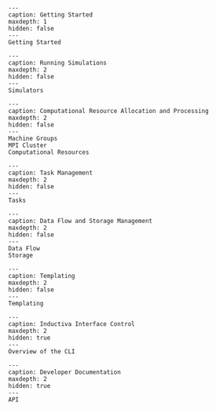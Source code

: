 
```{include} Home.md
```

```{toctree}
---
caption: Getting Started
maxdepth: 1
hidden: false
---
Getting Started
```

```{toctree}
---
caption: Running Simulations
maxdepth: 2
hidden: false
---
Simulators
```

```{toctree}
---
caption: Computational Resource Allocation and Processing
maxdepth: 2
hidden: false
---
Machine Groups
MPI Cluster
Computational Resources
```

```{toctree}
---
caption: Task Management
maxdepth: 2
hidden: false
---
Tasks
```

```{toctree}
---
caption: Data Flow and Storage Management
maxdepth: 2
hidden: false
---
Data Flow
Storage
```

```{toctree}
---
caption: Templating
maxdepth: 2
hidden: false
---
Templating
```

```{toctree}
---
caption: Inductiva Interface Control
maxdepth: 2
hidden: true
---
Overview of the CLI
```

```{toctree}
---
caption: Developer Documentation
maxdepth: 2
hidden: true
---
API
```
